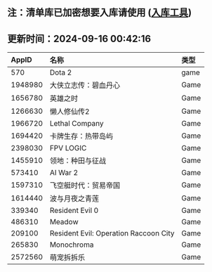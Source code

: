 ## 注：清单库已加密想要入库请使用 ([入库工具](https://github.com/BlankTMing/ManifestAutoUpdate/releases))

## 更新时间：2024-09-16 00:42:16
| AppID | 名称 | 类型  |
| :-------------------- | :----------------------------- | :----------- |
| 570 | Dota 2| game |
| 1948980 | 大侠立志传：碧血丹心| Game |
| 1656780 | 英雄之时| Game |
| 1266630 | 懒人修仙传2| Game |
| 1966720 | Lethal Company| Game |
| 1694420 | 卡牌生存：热带岛屿| Game |
| 2398030 | FPV LOGIC| Game |
| 1455910 | 领地：种田与征战| Game |
| 573410 | AI War 2| Game |
| 1597310 | 飞空艇时代：贸易帝国| Game |
| 1614440 | 波与月夜之青莲| Game |
| 339340 | Resident Evil 0| Game |
| 486310 | Meadow| Game |
| 209100 | Resident Evil: Operation Raccoon City| Game |
| 265830 | Monochroma| Game |
| 2572560 | 萌宠拆拆乐| Game |
